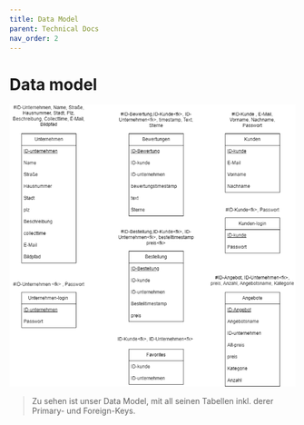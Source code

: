 ```yaml
---
title: Data Model
parent: Technical Docs
nav_order: 2
---
```


# Data model


![get_list_todos_sample](Data-Model.png)
> Zu sehen ist unser Data Model, mit all seinen Tabellen inkl. derer Primary- und Foreign-Keys.

